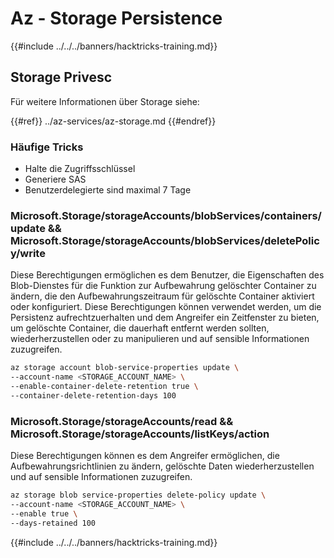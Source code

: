 # Az - Storage Persistence

{{#include ../../../banners/hacktricks-training.md}}

## Storage Privesc

Für weitere Informationen über Storage siehe:

{{#ref}}
../az-services/az-storage.md
{{#endref}}

### Häufige Tricks

- Halte die Zugriffsschlüssel
- Generiere SAS
- Benutzerdelegierte sind maximal 7 Tage

### Microsoft.Storage/storageAccounts/blobServices/containers/update && Microsoft.Storage/storageAccounts/blobServices/deletePolicy/write

Diese Berechtigungen ermöglichen es dem Benutzer, die Eigenschaften des Blob-Dienstes für die Funktion zur Aufbewahrung gelöschter Container zu ändern, die den Aufbewahrungszeitraum für gelöschte Container aktiviert oder konfiguriert. Diese Berechtigungen können verwendet werden, um die Persistenz aufrechtzuerhalten und dem Angreifer ein Zeitfenster zu bieten, um gelöschte Container, die dauerhaft entfernt werden sollten, wiederherzustellen oder zu manipulieren und auf sensible Informationen zuzugreifen.
```bash
az storage account blob-service-properties update \
--account-name <STORAGE_ACCOUNT_NAME> \
--enable-container-delete-retention true \
--container-delete-retention-days 100
```
### Microsoft.Storage/storageAccounts/read && Microsoft.Storage/storageAccounts/listKeys/action

Diese Berechtigungen können es dem Angreifer ermöglichen, die Aufbewahrungsrichtlinien zu ändern, gelöschte Daten wiederherzustellen und auf sensible Informationen zuzugreifen.
```bash
az storage blob service-properties delete-policy update \
--account-name <STORAGE_ACCOUNT_NAME> \
--enable true \
--days-retained 100
```
{{#include ../../../banners/hacktricks-training.md}}
